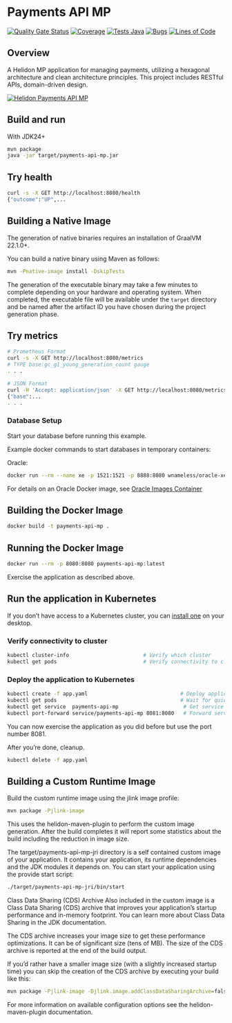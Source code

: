 # Payments API MP

[![Quality Gate Status](https://sonarcloud.io/api/project_badges/measure?project=aguirre-jes_payments-api&metric=alert_status)](https://sonarcloud.io/summary/new_code?id=aguirre-jes_payments-api) [![Coverage](https://sonarcloud.io/api/project_badges/measure?project=aguirre-jes_payments-api&metric=coverage)](https://sonarcloud.io/summary/new_code?id=aguirre-jes_payments-api) [![Tests Java](https://github.com/aguirre-jes/payments-api/actions/workflows/tests.yaml/badge.svg)](https://github.com/aguirre-jes/payments-api/actions/workflows/tests.yaml) [![Bugs](https://sonarcloud.io/api/project_badges/measure?project=aguirre-jes_payments-api&metric=bugs)](https://sonarcloud.io/summary/new_code?id=aguirre-jes_payments-api) [![Lines of Code](https://sonarcloud.io/api/project_badges/measure?project=aguirre-jes_payments-api&metric=ncloc)](https://sonarcloud.io/summary/new_code?id=aguirre-jes_payments-api)

## Overview

A Helidon MP application for managing payments, utilizing a hexagonal architecture and clean architecture principles. This project includes RESTful APIs, domain-driven design.

[![Helidon Payments API MP](https://mermaid.ink/img/pako:eNqllE2P2jAQhv-K5b20UqAkAQJRtVKCqYSEtAgWVWrTg0kcsOrYke20yyL-e50PAqHd9lAfosx45vGbmYlPMBYJgT7cS5wfwDOKODBLFbvaEcH5iyaSYwY-C8mSCNYBd0FBnjMaY00Fv424i0Iiw5SDJT4SeR9WLrT8GsGwUJQTpcCca6opUR938sPjTEgClmJP48pcF4yoCH7rMghPuo6utVqsDH8laYblEayE1DX73YLnhX5vcKDX6xkV3bTNU5m2IbHgyV3iU6Hfyuxoub6tAnSjIUhwbqrb0GaCaykYMw4LrOebZxCsFqqhP5byrxwjqnJuKt5VXJe4JrlQVAtpymiBtpMX7J8EbheGt1VEggU34SmOmw602TNGCdeqlRWgG1kBqpwoNBSENd5hdZ-_IfIHjW_a15aqfsYMK4VICpJ6XFLKmP_ghMOZN7eUqdB34j-k1WrM3k-a6IPv5C9WLJiQl-07Xl42rsGNxt48DP-Ks_-Bw02pG-JkEgyQ-19EcilRTQw_IXs-aolutd4k1tu_FdIMZVPIW6eZJascoaoknY0AWWUTLx93u7ddWChsRULL3Bk0gb6WBbFgRqQ5xJjwVOZEUB9IRiLom9eEpLhguvzlzyYtx_yLENklU4pif4B-ipkyVpEnWBNEsbk0stYrzYwQORMF19CfuBUD-if4An1n4vS96XA0sB3X88YTx4JH6NveoO96w-nYHrr2aGiPnLMFX6tTB_2RCbfHrjue2t7E85zzL_egiMs?type=png)](https://mermaid.live/edit#pako:eNqllE2P2jAQhv-K5b20UqAkAQJRtVKCqYSEtAgWVWrTg0kcsOrYke20yyL-e50PAqHd9lAfosx45vGbmYlPMBYJgT7cS5wfwDOKODBLFbvaEcH5iyaSYwY-C8mSCNYBd0FBnjMaY00Fv424i0Iiw5SDJT4SeR9WLrT8GsGwUJQTpcCca6opUR938sPjTEgClmJP48pcF4yoCH7rMghPuo6utVqsDH8laYblEayE1DX73YLnhX5vcKDX6xkV3bTNU5m2IbHgyV3iU6Hfyuxoub6tAnSjIUhwbqrb0GaCaykYMw4LrOebZxCsFqqhP5byrxwjqnJuKt5VXJe4JrlQVAtpymiBtpMX7J8EbheGt1VEggU34SmOmw602TNGCdeqlRWgG1kBqpwoNBSENd5hdZ-_IfIHjW_a15aqfsYMK4VICpJ6XFLKmP_ghMOZN7eUqdB34j-k1WrM3k-a6IPv5C9WLJiQl-07Xl42rsGNxt48DP-Ks_-Bw02pG-JkEgyQ-19EcilRTQw_IXs-aolutd4k1tu_FdIMZVPIW6eZJascoaoknY0AWWUTLx93u7ddWChsRULL3Bk0gb6WBbFgRqQ5xJjwVOZEUB9IRiLom9eEpLhguvzlzyYtx_yLENklU4pif4B-ipkyVpEnWBNEsbk0stYrzYwQORMF19CfuBUD-if4An1n4vS96XA0sB3X88YTx4JH6NveoO96w-nYHrr2aGiPnLMFX6tTB_2RCbfHrjue2t7E85zzL_egiMs)

## Build and run

With JDK24+

```bash
mvn package
java -jar target/payments-api-mp.jar
```

## Try health

```bash
curl -s -X GET http://localhost:8080/health
{"outcome":"UP",...

```

## Building a Native Image

The generation of native binaries requires an installation of GraalVM 22.1.0+.

You can build a native binary using Maven as follows:

```bash
mvn -Pnative-image install -DskipTests
```

The generation of the executable binary may take a few minutes to complete depending on
your hardware and operating system. When completed, the executable file will be available
under the `target` directory and be named after the artifact ID you have chosen during the
project generation phase.

## Try metrics

```bash
# Prometheus Format
curl -s -X GET http://localhost:8080/metrics
# TYPE base:gc_g1_young_generation_count gauge
. . .

# JSON Format
curl -H 'Accept: application/json' -X GET http://localhost:8080/metrics
{"base":...
. . .
```

### Database Setup

Start your database before running this example.

Example docker commands to start databases in temporary containers:

Oracle:

```bash
docker run --rm --name xe -p 1521:1521 -p 8888:8080 wnameless/oracle-xe-11g-r2
```

For details on an Oracle Docker image, see [Oracle Images Container](https://github.com/oracle/docker-images/tree/master/OracleDatabase/SingleInstance)

## Building the Docker Image

```bash
docker build -t payments-api-mp .
```

## Running the Docker Image

```bash
docker run --rm -p 8080:8080 payments-api-mp:latest
```

Exercise the application as described above.

## Run the application in Kubernetes

If you don’t have access to a Kubernetes cluster, you can [install one](https://helidon.io/docs/latest/#/about/kubernetes) on your desktop.

### Verify connectivity to cluster

```bash
kubectl cluster-info                        # Verify which cluster
kubectl get pods                            # Verify connectivity to cluster
```

### Deploy the application to Kubernetes

```bash
kubectl create -f app.yaml                              # Deploy application
kubectl get pods                                        # Wait for quickstart pod to be RUNNING
kubectl get service  payments-api-mp                     # Get service info
kubectl port-forward service/payments-api-mp 8081:8080   # Forward service port to 8081
```

You can now exercise the application as you did before but use the port number 8081.

After you’re done, cleanup.

```bash
kubectl delete -f app.yaml
```

## Building a Custom Runtime Image

Build the custom runtime image using the jlink image profile:

```bash
mvn package -Pjlink-image
```

This uses the helidon-maven-plugin to perform the custom image generation.
After the build completes it will report some statistics about the build including the reduction in image size.

The target/payments-api-mp-jri directory is a self contained custom image of your application. It contains your application,
its runtime dependencies and the JDK modules it depends on. You can start your application using the provide start script:

```bash
./target/payments-api-mp-jri/bin/start
```

Class Data Sharing (CDS) Archive
Also included in the custom image is a Class Data Sharing (CDS) archive that improves your application’s startup
performance and in-memory footprint. You can learn more about Class Data Sharing in the JDK documentation.

The CDS archive increases your image size to get these performance optimizations. It can be of significant size (tens of MB).
The size of the CDS archive is reported at the end of the build output.

If you’d rather have a smaller image size (with a slightly increased startup time) you can skip the creation of the CDS
archive by executing your build like this:

```bash
mvn package -Pjlink-image -Djlink.image.addClassDataSharingArchive=false
```

For more information on available configuration options see the helidon-maven-plugin documentation.
